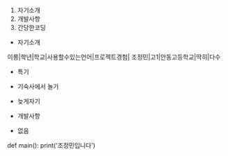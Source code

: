 1. 자기소개
2. 개발사항
3. 간당한코딩

* 자기소개

이릉|학년|학교|사용할수있는언어|프로젝트경험|
조정민|고1|안동고등학교|딱히|다수

* 특기

* 기숙사에서 놀기
* 늦게자기

* 개발사항
 * 없음

def main():
    print('조정민입니다')
